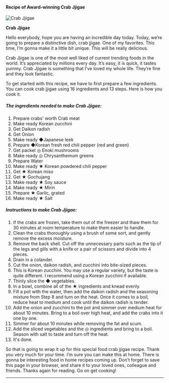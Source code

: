             

#### Recipe of Award-winning Crab Jjigae

![Crab Jjigae](https://img-global.cpcdn.com/recipes/5750264624578560/751x532cq70/crab-jjigae-recipe-main-photo.jpg)

**Crab Jjigae**

Hello everybody, hope you are having an incredible day today. Today, we’re going to prepare a distinctive dish, crab jjigae. One of my favorites. This time, I’m gonna make it a little bit unique. This will be really delicious.

Crab Jjigae is one of the most well liked of current trending foods in the world. It’s appreciated by millions every day. It’s easy, it is quick, it tastes yummy. Crab Jjigae is something that I’ve loved my whole life. They’re fine and they look fantastic.

To get started with this recipe, we have to first prepare a few ingredients. You can cook crab jjigae using 16 ingredients and 13 steps. Here is how you cook it.

##### The ingredients needed to make Crab Jjigae:

1.  Prepare crabs' worth Crab meat
2.  Make ready Korean zucchini
3.  Get Daikon radish
4.  Get Onion
5.  Make ready ◆Japanese leek
6.  Prepare ◆Korean fresh red chili pepper (red and green)
7.  Get packet ◎ Enoki mushrooms
8.  Make ready ◎ Chrysanthemum greens
9.  Prepare Water
10.  Make ready ★ Korean powdered chili pepper
11.  Get ★ Korean miso
12.  Get ★ Gochujang
13.  Make ready ★ Soy sauce
14.  Make ready ★ Mirin
15.  Prepare ★ Garlic, grated
16.  Make ready ★ Salt

##### Instructions to make Crab Jjigae:

1.  If the crabs are frozen, take them out of the freezer and thaw them for 30 minutes at room temperature to make them easier to handle.
2.  Clean the crabs thoroughly using a brush of some sort, and gently remove the excess moisture.
3.  Remove the back shell. Cut off the unnecessary parts such as the tip of the legs and gills with a knife or a pair of scissors and divide into 4 pieces.
4.  Drain in a colander.
5.  Cut the onion, daikon radish, and zucchini into bite-sized pieces.
6.  This is Korean zucchini. You may use a regular variety, but the taste is quite different. I recommend using a Korean zucchini if available.
7.  Thinly slice the ◆ vegetables.
8.  In a bowl, combine all of the ★ ingredients and knead evenly.
9.  Fill a pot with the water, then add the daikon radish and the seasoning mixture from Step 8 and turn on the heat. Once it comes to a boil, reduce heat to medium and cook until the daikon radish is tender.
10.  Add the onion and zucchini to the pot and simmer over medium heat for about 10 minutes. Bring to a boil over high heat, and add the crabs into it one by one.
11.  Simmer for about 10 minutes while removing the fat and scum.
12.  Add the sliced vegetables and the ◎ ingredients and bring to a boil. Season with salt to taste and turn off the heat.
13.  It's done.

So that is going to wrap it up for this special food crab jjigae recipe. Thank you very much for your time. I’m sure you can make this at home. There is gonna be interesting food in home recipes coming up. Don’t forget to save this page in your browser, and share it to your loved ones, colleague and friends. Thanks again for reading. Go on get cooking!

* * *